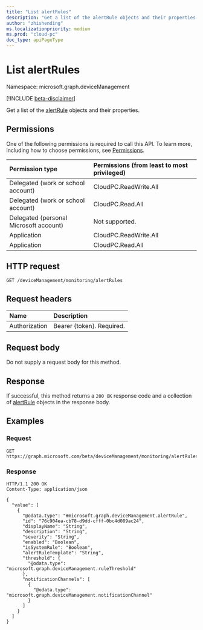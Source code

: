 ```yaml
---
title: "List alertRules"
description: "Get a list of the alertRule objects and their properties."
author: "zhishending"
ms.localizationpriority: medium
ms.prod: "cloud-pc"
doc_type: apiPageType
---
```


# List alertRules
Namespace: microsoft.graph.deviceManagement

[!INCLUDE [beta-disclaimer](../../includes/beta-disclaimer.md)]

Get a list of the [alertRule](../resources/devicemanagement-alertrule.md) objects and their properties.

## Permissions
One of the following permissions is required to call this API. To learn more, including how to choose permissions, see [Permissions](/graph/permissions-reference).

|Permission type|Permissions (from least to most privileged)|
|:---|:---|
|Delegated (work or school account)|CloudPC.ReadWrite.All|
|Delegated (work or school account)|CloudPC.Read.All|
|Delegated (personal Microsoft account)|Not supported.|
|Application|CloudPC.ReadWrite.All|
|Application|CloudPC.Read.All|

## HTTP request

<!-- {
  "blockType": "ignored"
}
-->
``` http
GET /deviceManagement/monitoring/alertRules
```

## Request headers
|Name|Description|
|:---|:---|
|Authorization|Bearer {token}. Required.|

## Request body
Do not supply a request body for this method.

## Response

If successful, this method returns a `200 OK` response code and a collection of [alertRule](../resources/devicemanagement-alertrule.md) objects in the response body.

## Examples

### Request
<!-- {
  "blockType": "request",
  "name": "list_alertrule"
}
-->
``` http
GET https://graph.microsoft.com/beta/deviceManagement/monitoring/alertRules
```


### Response
<!-- {
  "blockType": "response",
  "truncated": true,
  "@odata.type": "Collection(microsoft.graph.deviceManagement.alertRule)"
}
-->
``` http
HTTP/1.1 200 OK
Content-Type: application/json

{
  "value": [
    {
      "@odata.type": "#microsoft.graph.deviceManagement.alertRule",
      "id": "76c904ea-cb78-d9dd-cfff-0bc4d089ac24",
      "displayName": "String",
      "description": "String",
      "severity": "String",
      "enabled": "Boolean",
      "isSystemRule": "Boolean",
      "alertRuleTemplate": "String",
      "threshold": {
        "@odata.type": "microsoft.graph.deviceManagement.ruleThreshold"
      },
      "notificationChannels": [
        {
          "@odata.type": "microsoft.graph.deviceManagement.notificationChannel"
        }
      ]
    }
  ]
}
```
